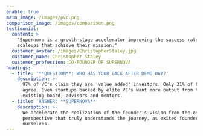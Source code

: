 ```yaml
---
enable: true
main_image: /images/pvc.png
comparison_image: /images/comparison.png
testimonial:
  content: >
    "Supernova is a growth-stage accelerator improving the success rates of
    scaleups that achieve their mission."
  customer_avatar: /images/ChristopherStaley.jpg
  customer_name: Christopher Staley
  customer_profession: CO-FOUNDER OF SUPERNOVA
headings:
  - title: '**QUESTION**: WHO HAS YOUR BACK AFTER DEMO DAY?'
    description: >-
      97% of VC's claim they are 'value added' investors. Only 31% of Founders
      agree. Even startups backed by elite VC's want more output from their
      existing board, advisors and mentors.
  - title: 'ANSWER: **SUPERNOVA**'
    description: >-
      We accelerate the realization of the founder's vision from the only
      perspective that truly understands the journey, as exited founders
      ourselves.
---
```


